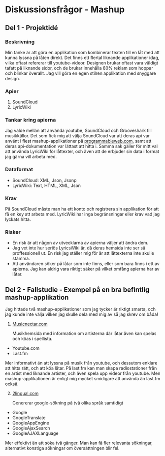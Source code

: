 # Diskussionsfrågor - Mashup

## Del 1 - Projektidé

### Beskrivning

Min tanke är att göra en applikation som kombinerar texten till en låt med att kunna lyssna på låten direkt. Det finns ett flertal liknande applikationer idag, vilka oftast refererar till youtube-videor. Designen brukar oftast vara väldigt tafatt på liknande sidor, och de brukar innehålla 80% reklam som hoppar och blinkar överallt. Jag vill göra en egen stilren applikation med snyggare design.

### Apier
1. SoundCloud
2. LyricWiki

### Tankar kring apierna
Jag valde mellan att använda youtube, SoundCloud och Grooveshark till musikkällor. Det som fick mig att välja SoundCloud var att deras api var använt i flest mashup-applikationer på [programmableweb.com](http://www.programmableweb.com), samt att deras api-dokumentation var lättast att hitta i. Samma sak gäller för mitt val att använda LyricWiki för låttexter, och även att de erbjuder sin data i format jag gärna vill arbeta med.

### Dataformat
- SoundCloud: XML, Json, Jsonp
- LyricWiki: Text, HTML, XML, Json

### Krav
På SoundCloud måste man ha ett konto och registrera sin applikation för att få en key att arbeta med. LyricWiki har inga begränsningar eller krav vad jag lyckats hitta.

### Risker
- En risk är att någon av utvecklarna av apierna väljer att ändra dem.
- Jag vet inte hur seriös LyricsWiki är, då deras hemsida inte ser så proffessionell ut. En risk jag ställer mig för är att låttexterna inte skulle stämma.
- Att användaren söker på låtar som inte finns, eller som bara finns i ett av apierna. Jag kan aldrig vara riktigt säker på vilket omfång apierna har av låtar.


## Del 2 - Fallstudie - Exempel på en bra befintlig mashup-applikation
Jag hittade två mashup-applikationer som jag tycker är riktigt smarta, och jag kunde inte välja vilken jag skulle dela med mig av så jag skrev om båda!

1. [Musicnectar.com](http://www.musicnectar.com/)

   Musikhemsida med information om artisterna där låtar även kan spelas och köas i spellista.
  - Youtube.com
  - Last.fm

   Mer informativt än att lyssna på musik från youtube, och dessutom enklare att hitta rätt, och att köa låtar. På last.fm kan man skapa radiostationer från en artist med liknande artister, och även spela upp videor från youtube. Men mashup-applikationen är enligt mig mycket smidigare att använda än last.fm också.

2. [2lingual.com](http://www.2lingual.com/)

   Genererar google-sökning på två olika språk samtidigt
  - Google
  - GoogleTranslate
  - GoogleAppEngine
  - GoogleAjaxSearch
  - GoogleAJAXLanguage

   Mer effektivt än att söka två gånger. Man kan få fler relevanta sökningar, alternativt konstiga sökningar om översättningen blir fel.